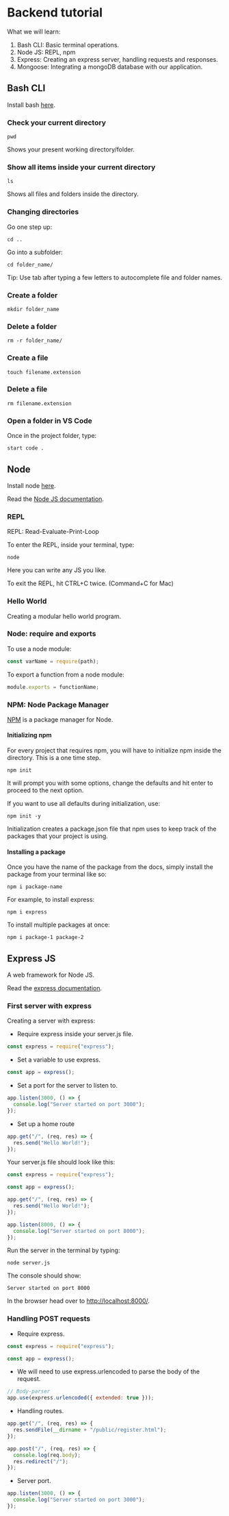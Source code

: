 # Backend tutorial

What we will learn:

1. Bash CLI: Basic terminal operations.
2. Node JS: REPL, npm
3. Express: Creating an express server, handling requests and responses.
4. Mongoose: Integrating a mongoDB database with our application.

## Bash CLI

Install bash [here](https://git-scm.com/downloads).

### Check your current directory

```shell
pwd
```

Shows your present working directory/folder.

### Show all items inside your current directory

```shell
ls
```

Shows all files and folders inside the directory.

### Changing directories

Go one step up:

```shell
cd ..
```

Go into a subfolder:

```shell
cd folder_name/
```

Tip: Use tab after typing a few letters to autocomplete file and folder names.

### Create a folder

```shell
mkdir folder_name
```

### Delete a folder

```shell
rm -r folder_name/
```

### Create a file

```shell
touch filename.extension
```

### Delete a file

```shell
rm filename.extension
```

### Open a folder in VS Code

Once in the project folder, type:

```shell
start code .
```

## Node

Install node [here](https://nodejs.org/en/download/).

Read the [Node JS documentation](https://nodejs.org/en/docs/).

### REPL

REPL: Read-Evaluate-Print-Loop

To enter the REPL, inside your terminal, type:

```shell
node
```

Here you can write any JS you like.

To exit the REPL, hit CTRL+C twice. (Command+C for Mac)

### Hello World

Creating a modular hello world program.

### Node: require and exports

To use a node module:

```javascript
const varName = require(path);
```

To export a function from a node module:

```javascript
module.exports = functionName;
```

### NPM: Node Package Manager

[NPM](https://www.npmjs.com/) is a package manager for Node.

#### Initializing npm

For every project that requires npm, you will have to initialize npm inside the directory. This is a one time step.

```shell
npm init
```

It will prompt you with some options, change the defaults and hit enter to proceed to the next option.

If you want to use all defaults during initialization, use:

```shell
npm init -y
```

Initialization creates a package.json file that npm uses to keep track of the packages that your project is using.

#### Installing a package

Once you have the name of the package from the docs, simply install the package from your terminal like so:

```shell
npm i package-name
```

For example, to install express:

```shell
npm i express
```

To install multiple packages at once:

```shell
npm i package-1 package-2
```

## Express JS

A web framework for Node JS.

Read the [express documentation](https://expressjs.com/en/5x/api.html).

### First server with express

Creating a server with express:

- Require express inside your server.js file.

```javascript
const express = require("express");
```

- Set a variable to use express.

```javascript
const app = express();
```

- Set a port for the server to listen to.

```javascript
app.listen(3000, () => {
  console.log("Server started on port 3000");
});
```

- Set up a home route

```javascript
app.get("/", (req, res) => {
  res.send("Hello World!");
});
```

Your server.js file should look like this:

```javascript
const express = require("express");

const app = express();

app.get("/", (req, res) => {
  res.send("Hello World!");
});

app.listen(8000, () => {
  console.log("Server started on port 8000");
});
```

Run the server in the terminal by typing:

```shell
node server.js
```

The console should show:

```shell
Server started on port 8000
```

In the browser head over to [http://localhost:8000/](http://localhost:8000/).

### Handling POST requests

- Require express.

```javascript
const express = require("express");

const app = express();
```

- We will need to use express.urlencoded to parse the body of the request.

```javascript
// Body-parser
app.use(express.urlencoded({ extended: true }));
```

- Handling routes.

```javascript
app.get("/", (req, res) => {
  res.sendFile(__dirname + "/public/register.html");
});

app.post("/", (req, res) => {
  console.log(req.body);
  res.redirect("/");
});
```

- Server port.

```javascript
app.listen(3000, () => {
  console.log("Server started on port 3000");
});
```
